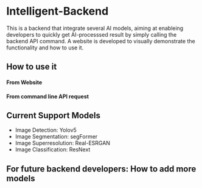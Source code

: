# Intelligent-Backend

This is a backend that integrate several AI models, aiming at enableing developers to quickly get AI-processsed result by simply calling the backend API command. A website is developed to visually demonstrate the functionality and how to use it.

## How to use it
#### From Website



#### From command line API request



## Current Support Models
* Image Detection: Yolov5
* Image Segmentation: segFormer
* Image Superresolution: Real-ESRGAN
* Image Classification: ResNext

## For future backend developers: How to add more models
